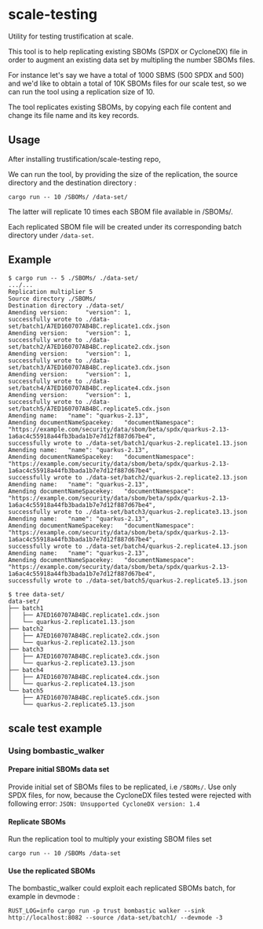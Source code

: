 # scale-testing
Utility for testing trustification at scale.

This tool is to help replicating existing SBOMs (SPDX or CycloneDX) file in order to augment an existing data set by multipling the number SBOMs files.

For instance let's say we have a total of 1000 SBMS (500 SPDX and 500) and we'd like to obtain a total of 10K SBOMs files for our scale test, so we can run the tool using a replication size of 10. 

The tool replicates existing SBOMs, by copying each file content and change its file name and its key records.


## Usage ##
After installing trustification/scale-testing repo,

We can run the tool, by providing the size of the replication, the source directory and the destination directory :

`cargo run -- 10 /SBOMs/ /data-set/`

The latter will replicate 10 times each SBOM file available in /SBOMs/.

Each replicated SBOM file will be created under its corresponding batch directory under `/data-set`.


## Example ##

```
$ cargo run -- 5 ./SBOMs/ ./data-set/
.../...  
Replication multiplier 5
Source directory ./SBOMs/
Destination directory ./data-set/
Amending version:     "version": 1,
successfully wrote to ./data-set/batch1/A7ED160707AB4BC.replicate1.cdx.json
Amending version:     "version": 1,
successfully wrote to ./data-set/batch2/A7ED160707AB4BC.replicate2.cdx.json
Amending version:     "version": 1,
successfully wrote to ./data-set/batch3/A7ED160707AB4BC.replicate3.cdx.json
Amending version:     "version": 1,
successfully wrote to ./data-set/batch4/A7ED160707AB4BC.replicate4.cdx.json
Amending version:     "version": 1,
successfully wrote to ./data-set/batch5/A7ED160707AB4BC.replicate5.cdx.json
Amending name:   "name": "quarkus-2.13",
Amending documentNameSpacekey:   "documentNamespace": "https://example.com/security/data/sbom/beta/spdx/quarkus-2.13-1a6ac4c55918a44fb3bada1b7e7d12f887d67be4",
successfully wrote to ./data-set/batch1/quarkus-2.replicate1.13.json
Amending name:   "name": "quarkus-2.13",
Amending documentNameSpacekey:   "documentNamespace": "https://example.com/security/data/sbom/beta/spdx/quarkus-2.13-1a6ac4c55918a44fb3bada1b7e7d12f887d67be4",
successfully wrote to ./data-set/batch2/quarkus-2.replicate2.13.json
Amending name:   "name": "quarkus-2.13",
Amending documentNameSpacekey:   "documentNamespace": "https://example.com/security/data/sbom/beta/spdx/quarkus-2.13-1a6ac4c55918a44fb3bada1b7e7d12f887d67be4",
successfully wrote to ./data-set/batch3/quarkus-2.replicate3.13.json
Amending name:   "name": "quarkus-2.13",
Amending documentNameSpacekey:   "documentNamespace": "https://example.com/security/data/sbom/beta/spdx/quarkus-2.13-1a6ac4c55918a44fb3bada1b7e7d12f887d67be4",
successfully wrote to ./data-set/batch4/quarkus-2.replicate4.13.json
Amending name:   "name": "quarkus-2.13",
Amending documentNameSpacekey:   "documentNamespace": "https://example.com/security/data/sbom/beta/spdx/quarkus-2.13-1a6ac4c55918a44fb3bada1b7e7d12f887d67be4",
successfully wrote to ./data-set/batch5/quarkus-2.replicate5.13.json
```

```    
$ tree data-set/
data-set/
├── batch1
│   ├── A7ED160707AB4BC.replicate1.cdx.json
│   └── quarkus-2.replicate1.13.json
├── batch2
│   ├── A7ED160707AB4BC.replicate2.cdx.json
│   └── quarkus-2.replicate2.13.json
├── batch3
│   ├── A7ED160707AB4BC.replicate3.cdx.json
│   └── quarkus-2.replicate3.13.json
├── batch4
│   ├── A7ED160707AB4BC.replicate4.cdx.json
│   └── quarkus-2.replicate4.13.json
└── batch5
    ├── A7ED160707AB4BC.replicate5.cdx.json
    └── quarkus-2.replicate5.13.json
```


## scale test example

### Using bombastic_walker

#### Prepare initial SBOMs data set

Provide initial set of SBOMs files to be replicated, i.e `/SBOMs/`.
Use only SPDX files, for now, because the CycloneDX files tested were rejected with following error: `JSON: Unsupported CycloneDX version: 1.4`

#### Replicate SBOMs

Run the replication tool to multiply your existing SBOM files set

`cargo run -- 10 /SBOMs /data-set`

#### Use the replicated SBOMs

The bombastic_walker could exploit each replicated SBOMs batch, for example in devmode :  

`RUST_LOG=info cargo run -p trust bombastic walker --sink http://localhost:8082 --source /data-set/batch1/ --devmode -3`

